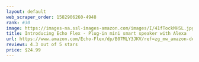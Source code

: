 ```yaml
---
layout: default 
﻿web_scraper_order: 1582906260-4948
rank: #30
image: https://images-na.ssl-images-amazon.com/images/I/41fTockMHSL.jpg
title: Introducing Echo Flex - Plug-in mini smart speaker with Alexa
url: https://www.amazon.com/Echo-Flex/dp/B07MLY3JKV/ref=zg_mw_amazon-devices_30?_encoding=UTF8&psc=1&refRID=HA8PT8MYS6XM4Z96RW7T
reviews: 4.3 out of 5 stars
price: $24.99 
---
```

